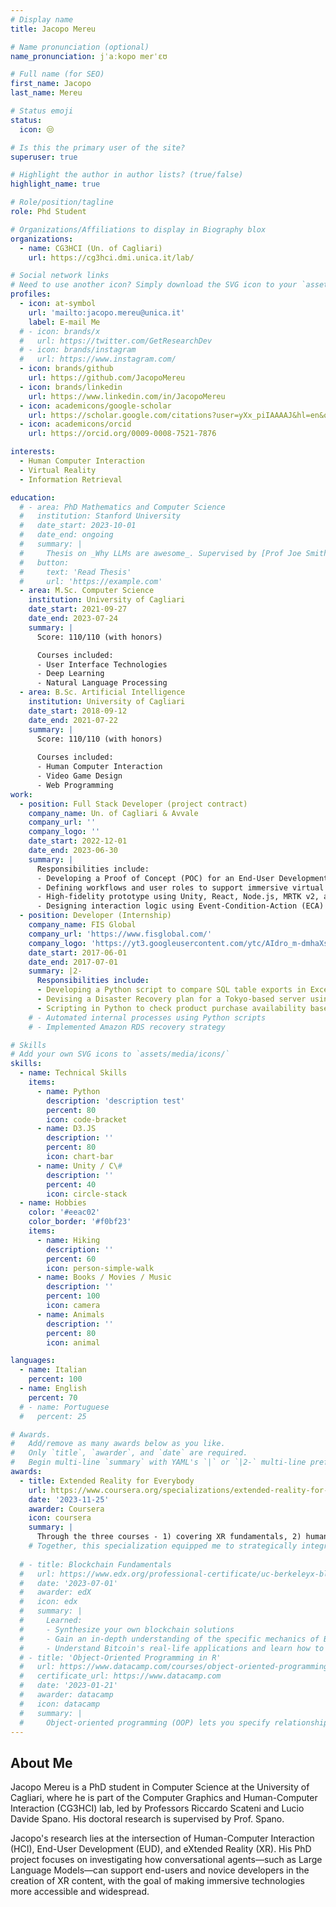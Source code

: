 ```yaml
---
# Display name
title: Jacopo Mereu

# Name pronunciation (optional)
name_pronunciation: jˈaːkopo merˈɛʊ

# Full name (for SEO)
first_name: Jacopo
last_name: Mereu

# Status emoji
status:
  icon: 😒

# Is this the primary user of the site?
superuser: true

# Highlight the author in author lists? (true/false)
highlight_name: true

# Role/position/tagline
role: Phd Student

# Organizations/Affiliations to display in Biography blox
organizations:
  - name: CG3HCI (Un. of Cagliari)
    url: https://cg3hci.dmi.unica.it/lab/

# Social network links
# Need to use another icon? Simply download the SVG icon to your `assets/media/icons/` folder.
profiles:
  - icon: at-symbol
    url: 'mailto:jacopo.mereu@unica.it'
    label: E-mail Me
  # - icon: brands/x
  #   url: https://twitter.com/GetResearchDev
  # - icon: brands/instagram
  #   url: https://www.instagram.com/
  - icon: brands/github
    url: https://github.com/JacopoMereu
  - icon: brands/linkedin
    url: https://www.linkedin.com/in/JacopoMereu
  - icon: academicons/google-scholar
    url: https://scholar.google.com/citations?user=yXx_piIAAAAJ&hl=en&oi=ao
  - icon: academicons/orcid
    url: https://orcid.org/0009-0008-7521-7876

interests:
  - Human Computer Interaction
  - Virtual Reality
  - Information Retrieval

education:
  # - area: PhD Mathematics and Computer Science
  #   institution: Stanford University
  #   date_start: 2023-10-01
  #   date_end: ongoing
  #   summary: |
  #     Thesis on _Why LLMs are awesome_. Supervised by [Prof Joe Smith](https://example.com). Presented papers at 5 IEEE conferences with the contributions being published in 2 Springer journals.
  #   button:
  #     text: 'Read Thesis'
  #     url: 'https://example.com'
  - area: M.Sc. Computer Science
    institution: University of Cagliari
    date_start: 2021-09-27
    date_end: 2023-07-24
    summary: |
      Score: 110/110 (with honors)

      Courses included:
      - User Interface Technologies
      - Deep Learning
      - Natural Language Processing
  - area: B.Sc. Artificial Intelligence
    institution: University of Cagliari
    date_start: 2018-09-12
    date_end: 2021-07-22
    summary: |
      Score: 110/110 (with honors)
      
      Courses included:
      - Human Computer Interaction
      - Video Game Design
      - Web Programming
work:
  - position: Full Stack Developer (project contract) 
    company_name: Un. of Cagliari & Avvale
    company_url: ''
    company_logo: ''
    date_start: 2022-12-01
    date_end: 2023-06-30
    summary: |
      Responsibilities include:
      - Developing a Proof of Concept (POC) for an End-User Development (EUD) tool for visual merchandising in virtual environments
      - Defining workflows and user roles to support immersive virtual experience design
      - High-fidelity prototype using Unity, React, Node.js, MRTK v2, and ECARules4All
      - Designing interaction logic using Event-Condition-Action (ECA) rules written in natural language
  - position: Developer (Internship)
    company_name: FIS Global
    company_url: 'https://www.fisglobal.com/'
    company_logo: 'https://yt3.googleusercontent.com/ytc/AIdro_m-dmhaXsmxBqi4nOVPXVX8ydLn1f781GsWvJ2oKG73TcA=s900-c-k-c0x00ffffff-no-rj'
    date_start: 2017-06-01
    date_end: 2017-07-01
    summary: |2-
      Responsibilities include:
      - Developing a Python script to compare SQL table exports in Excel and generate corresponding SQL transition scripts
      - Devising a Disaster Recovery plan for a Tokyo-based server using Amazon RDS
      - Scripting in Python to check product purchase availability based on local market holidays
    # - Automated internal processes using Python scripts
    # - Implemented Amazon RDS recovery strategy

# Skills
# Add your own SVG icons to `assets/media/icons/`
skills:
  - name: Technical Skills
    items:
      - name: Python
        description: 'description test'
        percent: 80
        icon: code-bracket
      - name: D3.JS
        description: ''
        percent: 80
        icon: chart-bar
      - name: Unity / C\#
        description: ''
        percent: 40
        icon: circle-stack
  - name: Hobbies
    color: '#eeac02'
    color_border: '#f0bf23'
    items:
      - name: Hiking
        description: ''
        percent: 60
        icon: person-simple-walk
      - name: Books / Movies / Music
        description: ''
        percent: 100
        icon: camera
      - name: Animals
        description: ''
        percent: 80
        icon: animal

languages:
  - name: Italian
    percent: 100
  - name: English
    percent: 70
  # - name: Portuguese
  #   percent: 25

# Awards.
#   Add/remove as many awards below as you like.
#   Only `title`, `awarder`, and `date` are required.
#   Begin multi-line `summary` with YAML's `|` or `|2-` multi-line prefix and indent 2 spaces below.
awards:
  - title: Extended Reality for Everybody
    url: https://www.coursera.org/specializations/extended-reality-for-everybody#courses
    date: '2023-11-25'
    awarder: Coursera
    icon: coursera
    summary: |
      Through the three courses - 1) covering XR fundamentals, 2) human‑centered design and prototyping, and 3) hands‑on development, I gained a comprehensive understanding of AR, VR, MR and XR technologies, including device platforms, interaction paradigms and ethical implications such as privacy, accessibility and societal impact online. I learned to apply design thinking and rapid prototyping techniques (storyboarding, wireframes, physical mockups) to evaluate and iterate immersive experiences with attention to usability and inclusion. + I also built marker‑based AR scenes and immersive VR environments using A‑Frame and Unity, always incorporating accessible design principles and privacy.
    # Together, this specialization equipped me to strategically integrate XR technologies into research, teaching or product design contexts—empowering me to prototype, critique, and implement immersive experiences thoughtfully and effectively as part of my PhD-focused work.
      
  # - title: Blockchain Fundamentals
  #   url: https://www.edx.org/professional-certificate/uc-berkeleyx-blockchain-fundamentals
  #   date: '2023-07-01'
  #   awarder: edX
  #   icon: edx
  #   summary: |
  #     Learned:
  #     - Synthesize your own blockchain solutions
  #     - Gain an in-depth understanding of the specific mechanics of Bitcoin
  #     - Understand Bitcoin's real-life applications and learn how to attack and destroy Bitcoin, Ethereum, smart contracts and Dapps, and alternatives to Bitcoin's Proof-of-Work consensus algorithm
  # - title: 'Object-Oriented Programming in R'
  #   url: https://www.datacamp.com/courses/object-oriented-programming-with-s3-and-r6-in-r
  #   certificate_url: https://www.datacamp.com
  #   date: '2023-01-21'
  #   awarder: datacamp
  #   icon: datacamp
  #   summary: |
  #     Object-oriented programming (OOP) lets you specify relationships between functions and the objects that they can act on, helping you manage complexity in your code. This is an intermediate level course, providing an introduction to OOP, using the S3 and R6 systems. S3 is a great day-to-day R programming tool that simplifies some of the functions that you write. R6 is especially useful for industry-specific analyses, working with web APIs, and building GUIs.
---
```


## About Me

Jacopo Mereu is a PhD student in Computer Science at the University of Cagliari, where he is part of the Computer Graphics and Human-Computer Interaction (CG3HCI) lab, led by Professors Riccardo Scateni and Lucio Davide Spano. His doctoral research is supervised by Prof. Spano.

Jacopo's research lies at the intersection of Human-Computer Interaction (HCI), End-User Development (EUD), and eXtended Reality (XR). His PhD project focuses on investigating how conversational agents—such as Large Language Models—can support end-users and novice developers in the creation of XR content, with the goal of making immersive technologies more accessible and widespread.
